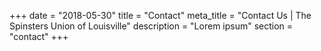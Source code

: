 +++
date = "2018-05-30"
title = "Contact"
meta_title = "Contact Us | The Spinsters Union of Louisville"
description = "Lorem ipsum"
section = "contact"
+++